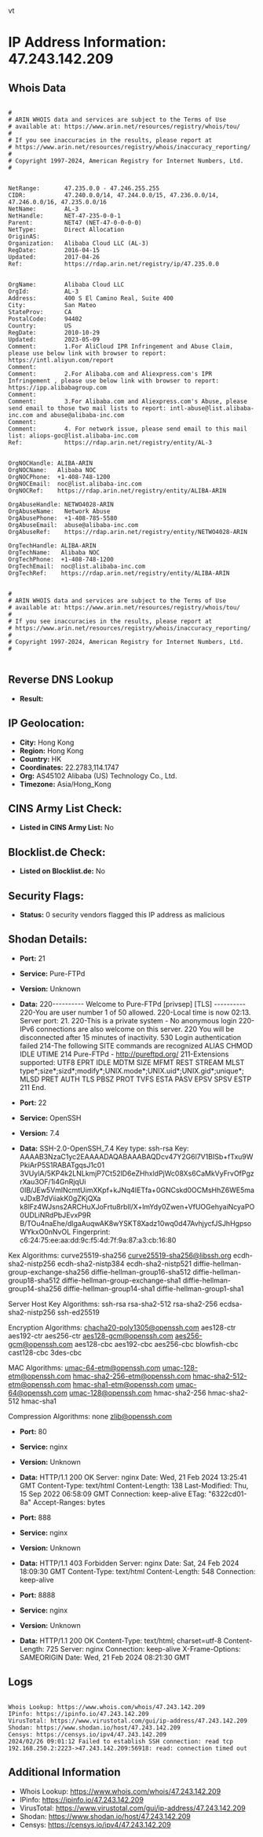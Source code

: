 vt
# IP Address Information: 47.243.142.209

## Whois Data
```

#
# ARIN WHOIS data and services are subject to the Terms of Use
# available at: https://www.arin.net/resources/registry/whois/tou/
#
# If you see inaccuracies in the results, please report at
# https://www.arin.net/resources/registry/whois/inaccuracy_reporting/
#
# Copyright 1997-2024, American Registry for Internet Numbers, Ltd.
#


NetRange:       47.235.0.0 - 47.246.255.255
CIDR:           47.240.0.0/14, 47.244.0.0/15, 47.236.0.0/14, 47.246.0.0/16, 47.235.0.0/16
NetName:        AL-3
NetHandle:      NET-47-235-0-0-1
Parent:         NET47 (NET-47-0-0-0-0)
NetType:        Direct Allocation
OriginAS:       
Organization:   Alibaba Cloud LLC (AL-3)
RegDate:        2016-04-15
Updated:        2017-04-26
Ref:            https://rdap.arin.net/registry/ip/47.235.0.0


OrgName:        Alibaba Cloud LLC
OrgId:          AL-3
Address:        400 S El Camino Real, Suite 400
City:           San Mateo
StateProv:      CA
PostalCode:     94402
Country:        US
RegDate:        2010-10-29
Updated:        2023-05-09
Comment:        1.For AliCloud IPR Infringement and Abuse Claim, please use below link with browser to report: https://intl.aliyun.com/report
Comment:        
Comment:        2.For Alibaba.com and Aliexpress.com's IPR Infringement , please use below link with browser to report: https://ipp.alibabagroup.com
Comment:        
Comment:        3.For Alibaba.com and Aliexpress.com's Abuse, please send email to those two mail lists to report: intl-abuse@list.alibaba-inc.com and abuse@alibaba-inc.com
Comment:        
Comment:        4. For network issue, please send email to this mail list: aliops-goc@list.alibaba-inc.com
Ref:            https://rdap.arin.net/registry/entity/AL-3


OrgNOCHandle: ALIBA-ARIN
OrgNOCName:   Alibaba NOC
OrgNOCPhone:  +1-408-748-1200 
OrgNOCEmail:  noc@list.alibaba-inc.com
OrgNOCRef:    https://rdap.arin.net/registry/entity/ALIBA-ARIN

OrgAbuseHandle: NETWO4028-ARIN
OrgAbuseName:   Network Abuse
OrgAbusePhone:  +1-408-785-5580 
OrgAbuseEmail:  abuse@alibaba-inc.com
OrgAbuseRef:    https://rdap.arin.net/registry/entity/NETWO4028-ARIN

OrgTechHandle: ALIBA-ARIN
OrgTechName:   Alibaba NOC
OrgTechPhone:  +1-408-748-1200 
OrgTechEmail:  noc@list.alibaba-inc.com
OrgTechRef:    https://rdap.arin.net/registry/entity/ALIBA-ARIN


#
# ARIN WHOIS data and services are subject to the Terms of Use
# available at: https://www.arin.net/resources/registry/whois/tou/
#
# If you see inaccuracies in the results, please report at
# https://www.arin.net/resources/registry/whois/inaccuracy_reporting/
#
# Copyright 1997-2024, American Registry for Internet Numbers, Ltd.
#


```
## Reverse DNS Lookup
- **Result:** 

## IP Geolocation:
- **City:** Hong Kong
- **Region:** Hong Kong
- **Country:** HK
- **Coordinates:** 22.2783,114.1747
- **Org:** AS45102 Alibaba (US) Technology Co., Ltd.
- **Timezone:** Asia/Hong_Kong

## CINS Army List Check:
- **Listed in CINS Army List:** 
No

## Blocklist.de Check:
- **Listed on Blocklist.de:** 
No

## Security Flags:
- **Status:** 0 security vendors flagged this IP address as malicious

## Shodan Details:
- **Port:** 21
- **Service:** Pure-FTPd
- **Version:** Unknown
- **Data:** 220---------- Welcome to Pure-FTPd [privsep] [TLS] ----------
220-You are user number 1 of 50 allowed.
220-Local time is now 02:13. Server port: 21.
220-This is a private system - No anonymous login
220-IPv6 connections are also welcome on this server.
220 You will be disconnected after 15 minutes of inactivity.
530 Login authentication failed
214-The following SITE commands are recognized
 ALIAS
 CHMOD
 IDLE
 UTIME
214 Pure-FTPd - http://pureftpd.org/
211-Extensions supported:
 UTF8
 EPRT
 IDLE
 MDTM
 SIZE
 MFMT
 REST STREAM
 MLST type*;size*;sizd*;modify*;UNIX.mode*;UNIX.uid*;UNIX.gid*;unique*;
 MLSD
 PRET
 AUTH TLS
 PBSZ
 PROT
 TVFS
 ESTA
 PASV
 EPSV
 SPSV
 ESTP
211 End.


- **Port:** 22
- **Service:** OpenSSH
- **Version:** 7.4
- **Data:** SSH-2.0-OpenSSH_7.4
Key type: ssh-rsa
Key: AAAAB3NzaC1yc2EAAAADAQABAAABAQDcv47Y2G6l7V1BISb+fTxu9WPkiArP5S1RABATgqsJ1c01
3VUylA/5KP4k2LNLkmjP7Ct52lD6eZHhxldPjWc08Xs6CaMkVyFrvOfPgzrXau3OF/1i4GnRjqUi
0IB/JEw5VmlNcmtUimXKpf+kJNq4IETfa+0GNCskd0OCMsHhZ6WE5mavJDxB7dViiakK0gZKjQXa
k8lFz4WJsns2ARCHuXJoFrtu8rbll/X+lmYdy0Zwen+VfUOGehyaiNcyaPO0UDLiNRdPbJEvxP9R
B/TOu4naEhe/dlgaAuqwAK8wYSKT8Xadz10wq0d47AvhjycfJSJhHgpsoWYkxO0nNvOL
Fingerprint: c6:24:75:ee:aa:dd:9c:f5:4d:7f:9a:87:a3:cb:16:80

Kex Algorithms:
	curve25519-sha256
	curve25519-sha256@libssh.org
	ecdh-sha2-nistp256
	ecdh-sha2-nistp384
	ecdh-sha2-nistp521
	diffie-hellman-group-exchange-sha256
	diffie-hellman-group16-sha512
	diffie-hellman-group18-sha512
	diffie-hellman-group-exchange-sha1
	diffie-hellman-group14-sha256
	diffie-hellman-group14-sha1
	diffie-hellman-group1-sha1

Server Host Key Algorithms:
	ssh-rsa
	rsa-sha2-512
	rsa-sha2-256
	ecdsa-sha2-nistp256
	ssh-ed25519

Encryption Algorithms:
	chacha20-poly1305@openssh.com
	aes128-ctr
	aes192-ctr
	aes256-ctr
	aes128-gcm@openssh.com
	aes256-gcm@openssh.com
	aes128-cbc
	aes192-cbc
	aes256-cbc
	blowfish-cbc
	cast128-cbc
	3des-cbc

MAC Algorithms:
	umac-64-etm@openssh.com
	umac-128-etm@openssh.com
	hmac-sha2-256-etm@openssh.com
	hmac-sha2-512-etm@openssh.com
	hmac-sha1-etm@openssh.com
	umac-64@openssh.com
	umac-128@openssh.com
	hmac-sha2-256
	hmac-sha2-512
	hmac-sha1

Compression Algorithms:
	none
	zlib@openssh.com


- **Port:** 80
- **Service:** nginx
- **Version:** Unknown
- **Data:** HTTP/1.1 200 OK
Server: nginx
Date: Wed, 21 Feb 2024 13:25:41 GMT
Content-Type: text/html
Content-Length: 138
Last-Modified: Thu, 15 Sep 2022 06:58:09 GMT
Connection: keep-alive
ETag: "6322cd01-8a"
Accept-Ranges: bytes



- **Port:** 888
- **Service:** nginx
- **Version:** Unknown
- **Data:** HTTP/1.1 403 Forbidden
Server: nginx
Date: Sat, 24 Feb 2024 18:09:30 GMT
Content-Type: text/html
Content-Length: 548
Connection: keep-alive



- **Port:** 8888
- **Service:** nginx
- **Version:** Unknown
- **Data:** HTTP/1.1 200 OK
Content-Type: text/html; charset=utf-8
Content-Length: 725
Server: nginx
Connection: keep-alive
X-Frame-Options: SAMEORIGIN
Date: Wed, 21 Feb 2024 08:21:30 GMT



## Logs
```

Whois Lookup: https://www.whois.com/whois/47.243.142.209
IPinfo: https://ipinfo.io/47.243.142.209
VirusTotal: https://www.virustotal.com/gui/ip-address/47.243.142.209
Shodan: https://www.shodan.io/host/47.243.142.209
Censys: https://censys.io/ipv4/47.243.142.209
2024/02/26 09:01:12 Failed to establish SSH connection: read tcp 192.168.250.2:2223->47.243.142.209:56918: read: connection timed out

```
## Additional Information
- Whois Lookup: https://www.whois.com/whois/47.243.142.209
- IPinfo: https://ipinfo.io/47.243.142.209
- VirusTotal: https://www.virustotal.com/gui/ip-address/47.243.142.209
- Shodan: https://www.shodan.io/host/47.243.142.209
- Censys: https://censys.io/ipv4/47.243.142.209

